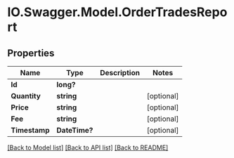 # IO.Swagger.Model.OrderTradesReport
## Properties

Name | Type | Description | Notes
------------ | ------------- | ------------- | -------------
**Id** | **long?** |  | 
**Quantity** | **string** |  | [optional] 
**Price** | **string** |  | [optional] 
**Fee** | **string** |  | [optional] 
**Timestamp** | **DateTime?** |  | [optional] 

[[Back to Model list]](../README.md#documentation-for-models) [[Back to API list]](../README.md#documentation-for-api-endpoints) [[Back to README]](../README.md)

